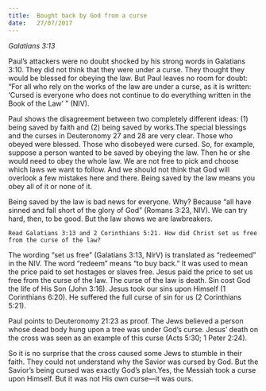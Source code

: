 ```yaml
---
title:  Bought back by God from a curse
date:   27/07/2017
---
```


_Galatians 3:13_

Paul’s attackers were no doubt shocked by his strong words in Galatians 3:10. They did not think that they were under a curse. They thought they would be blessed for obeying the law. But Paul leaves no room for doubt: “For all who rely on the works of the law are under a curse, as it is written: ‘Cursed is everyone who does not continue to do everything written in the Book of the Law’ ” (NIV).

Paul shows the disagreement between two completely different ideas: (1) being saved by faith and (2) being saved by works.The special blessings and the curses in Deuteronomy 27 and 28 are very clear. Those who obeyed were blessed. Those who disobeyed were cursed. So, for example, suppose a person wanted to be saved by obeying the law. Then he or she would need to obey the whole law. We are not free to pick and choose which laws we want to follow. And we should not think that God will overlook a few mistakes here and there. Being saved by the law means you obey all of it or none of it.

Being saved by the law is bad news for everyone. Why? Because “all have sinned and fall short of the glory of God” (Romans 3:23, NIV). We can try hard, then, to be good. But the law shows we are lawbreakers.

`Read Galatians 3:13 and 2 Corinthians 5:21. How did Christ set us free from the curse of the law?`

The wording “set us free” (Galatians 3:13, NIrV) is translated as “redeemed” in the NIV. The word “redeem” means “to buy back.” It was used to mean the price paid to set hostages or slaves free. Jesus paid the price to set us free from the curse of the law. The curse of the law is death. Sin cost God the life of His Son (John 3:16). Jesus took our sins upon Himself (1 Corinthians 6:20). He suffered the full curse of sin for us (2 Corinthians 5:21).

Paul points to Deuteronomy 21:23 as proof. The Jews believed a person whose dead body hung upon a tree was under God’s curse. Jesus’ death on the cross was seen as an example of this curse (Acts 5:30; 1 Peter 2:24).

So it is no surprise that the cross caused some Jews to stumble in their faith. They could not understand why the Savior was cursed by God. But the Savior’s being cursed was exactly God’s plan.Yes, the Messiah took a curse upon Himself. But it was not His own curse—it was ours.